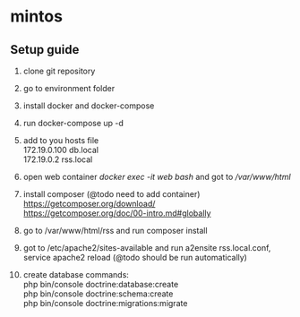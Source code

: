# mintos

## Setup guide
1. clone git repository
2. go to environment folder
3. install docker and docker-compose
4. run docker-compose up -d
5. add to you hosts file  
    172.19.0.100 db.local  
    172.19.0.2 rss.local  
6. open web container *docker exec -it web bash* and got to */var/www/html*
7. install composer (@todo need to add container)  
    https://getcomposer.org/download/  
    https://getcomposer.org/doc/00-intro.md#globally  
8. go to /var/www/html/rss and run composer install
9. got to /etc/apache2/sites-available and run a2ensite rss.local.conf, service apache2 reload (@todo should be run automatically)

10. create database commands:  
    php bin/console doctrine:database:create  
    php bin/console doctrine:schema:create  
    php bin/console doctrine:migrations:migrate